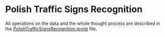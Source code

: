 # Polish Traffic Signs Recognition

All operations on the data and the whole thought process are described in the [PolishTrafficSignsRecognition.ipynb](https://github.com/MarcinKozak005/Polish-Traffic-Signs-Recognition/blob/master/PolishTrafficSignsRecognition.ipynb) file.
